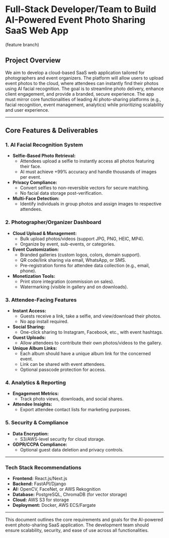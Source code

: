 # Full-Stack Developer/Team to Build AI-Powered Event Photo Sharing SaaS Web App

(feature branch)

## Project Overview
We aim to develop a cloud-based SaaS web application tailored for photographers and event organizers. The platform will allow users to upload event photos to the cloud, where attendees can instantly find their photos using AI facial recognition. The goal is to streamline photo delivery, enhance client engagement, and provide a branded, secure experience. The app must mirror core functionalities of leading AI photo-sharing platforms (e.g., facial recognition, event management, analytics) while prioritizing scalability and user experience.

---

## Core Features & Deliverables

### 1. AI Facial Recognition System
- **Selfie-Based Photo Retrieval:**
  - Attendees upload a selfie to instantly access all photos featuring their face.
  - AI must achieve +99% accuracy and handle thousands of images per event.
- **Privacy Compliance:**
  - Convert selfies to non-reversible vectors for secure matching.
  - No facial data storage post-verification.
- **Multi-Face Detection:**
  - Identify individuals in group photos and assign images to respective attendees.

### 2. Photographer/Organizer Dashboard
- **Cloud Upload & Management:**
  - Bulk upload photos/videos (support JPG, PNG, HEIC, MP4).
  - Organize by event, sub-events, or categories.
- **Event Customization:**
  - Branded galleries (custom logos, colors, domain support).
  - QR code/link sharing via email, WhatsApp, or SMS.
  - Pre-registration forms for attendee data collection (e.g., email, phone).
- **Monetization Tools:**
  - Print store integration (commission on sales).
  - Watermarking (visible in gallery and on downloads).

### 3. Attendee-Facing Features
- **Instant Access:**
  - Guests receive a link, take a selfie, and view/download their photos.
  - No app install required.
- **Social Sharing:**
  - One-click sharing to Instagram, Facebook, etc., with event hashtags.
- **Guest Uploads:**
  - Allow attendees to contribute their own photos/videos to the gallery.
- **Unique Album Links:**
  - Each album should have a unique album link for the concerned event.
  - Link can be shared with event attendees.
  - Optional passcode protection for access.

### 4. Analytics & Reporting
- **Engagement Metrics:**
  - Track photo views, downloads, and social shares.
- **Attendee Insights:**
  - Export attendee contact lists for marketing purposes.

### 5. Security & Compliance
- **Data Encryption:**
  - S3/AWS-level security for cloud storage.
- **GDPR/CCPA Compliance:**
  - Optional guest data deletion and privacy controls.

---

### Tech Stack Recommendations
- **Frontend:** React.js/Next.js
- **Backend:** FastAPI/Django
- **AI:** OpenCV, FaceNet, or AWS Rekognition
- **Database:** PostgreSQL, ChromaDB (for vector storage)
- **Cloud:** AWS S3 for storage
- **Deployment:** Docker, AWS ECS/Fargate

---

This document outlines the core requirements and goals for the AI-powered event photo-sharing SaaS application. The development team should ensure scalability, security, and ease of use across all functionalities.
````

